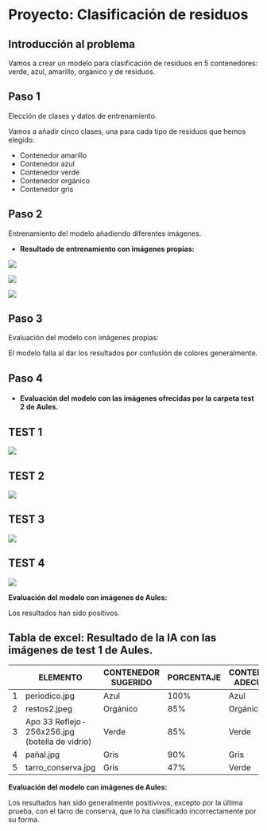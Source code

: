 
# Proyecto: Clasificación de residuos

## Introducción al problema

Vamos a crear un modelo para clasificación de residuos en 5 contenedores: verde, azul, amarillo, orgánico y de residuos.


## Paso 1

Elección de clases y datos de entrenamiento.

Vamos a añadir cinco clases, una para cada tipo de residuos que hemos elegido:

* Contenedor amarillo
* Contenedor azul
* Contenedor verde
* Contenedor orgánico
* Contenedor gris

## Paso 2

Entrenamiento del modelo añadiendo diferentes imágenes.

* __Resultado de entrenamiento con imágenes propias:__

![](https://github.com/puiig/IA-docs/blob/main/Primer%20intento.png)

![](https://github.com/puiig/IA-docs/blob/main/Segundo%20intento%20IA.png)

![](https://github.com/puiig/IA-docs/blob/main/Cuarto%20intento.png)

## Paso 3 

Evaluación del modelo con imágenes propias:

El modelo falla al dar los resultados por confusión de colores generalmente.


## Paso 4

* #### Evaluación del modelo con las imágenes ofrecidas por la carpeta test 2 de Aules.

## TEST 1

![](https://github.com/puiig/IA-docs/blob/main/Prueba%201.png)



## TEST 2

![](https://github.com/puiig/IA-docs/blob/main/Prueba%202.png)


## TEST 3

![](https://github.com/puiig/IA-docs/blob/main/Prueba%203.png)


## TEST 4

![](https://github.com/puiig/IA-docs/blob/main/Prueba%204.png)

__Evaluación del modelo con imágenes de Aules:__

Los resultados han sido positivos.


## Tabla de excel: Resultado de la IA con las imágenes de test 1 de Aules.



|   |                              ELEMENTO                              | CONTENEDOR SUGERIDO | PORCENTAJE | CONTENEDOR ADECUADO |
| - | ------------------------------------------------------------------ | ------------------- | ---------- | ------------------- |
| 1 |                            periodico.jpg                           |         Azul        |    100%    |         Azul        |
| 2 |                            restos2.jpeg                            |       Orgánico      |     85%    |       Orgánico      |
| 3 |           Apo 33 Reflejo-256x256.jpg (botella de vidrio)           |        Verde        |     85%    |        Verde        |
| 4 |                              pañal.jpg                             |        Gris         |     90%    |         Gris        |
| 5 |                         tarro_conserva.jpg                         |        Gris         |     47%    |        Verde        |

__Evaluación del modelo con imágenes de Aules:__ 

Los resultados han sido generalmente positivivos, excepto por la última prueba, con el tarro de conserva, que lo ha clasificado incorrectamente por su forma.
